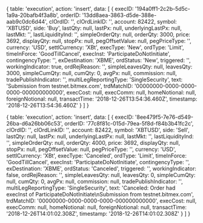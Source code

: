 { table: 'execution',
  action: 'insert',
  data:
   [ { execID: '194a0ff1-2c2b-5d5c-1a9a-20bafb4f3a8b',
       orderID: '13dd8aea-3863-d5de-388e-aab9c0dc6d44',
       clOrdID: '',
       clOrdLinkID: '',
       account: 82422,
       symbol: 'XBTUSD',
       side: 'Buy',
       lastQty: null,
       lastPx: null,
       underlyingLastPx: null,
       lastMkt: '',
       lastLiquidityInd: '',
       simpleOrderQty: null,
       orderQty: 3000,
       price: 3692,
       displayQty: null,
       stopPx: null,
       pegOffsetValue: null,
       pegPriceType: '',
       currency: 'USD',
       settlCurrency: 'XBt',
       execType: 'New',
       ordType: 'Limit',
       timeInForce: 'GoodTillCancel',
       execInst: 'ParticipateDoNotInitiate',
       contingencyType: '',
       exDestination: 'XBME',
       ordStatus: 'New',
       triggered: '',
       workingIndicator: true,
       ordRejReason: '',
       simpleLeavesQty: null,
       leavesQty: 3000,
       simpleCumQty: null,
       cumQty: 0,
       avgPx: null,
       commission: null,
       tradePublishIndicator: '',
       multiLegReportingType: 'SingleSecurity',
       text: 'Submission from testnet.bitmex.com',
       trdMatchID: '00000000-0000-0000-0000-000000000000',
       execCost: null,
       execComm: null,
       homeNotional: null,
       foreignNotional: null,
       transactTime: '2018-12-26T13:54:36.460Z',
       timestamp: '2018-12-26T13:54:36.460Z' } ] }

{ table: 'execution',
  action: 'insert',
  data:
   [ { execID: '8ee479f5-7e76-d549-26ba-d6a26bb06c53',
       orderID: '77c8f81c-015d-79ea-5f8d-f84b3b41fc2c',
       clOrdID: '',
       clOrdLinkID: '',
       account: 82422,
       symbol: 'XBTUSD',
       side: 'Sell',
       lastQty: null,
       lastPx: null,
       underlyingLastPx: null,
       lastMkt: '',
       lastLiquidityInd: '',
       simpleOrderQty: null,
       orderQty: 4000,
       price: 3692,
       displayQty: null,
       stopPx: null,
       pegOffsetValue: null,
       pegPriceType: '',
       currency: 'USD',
       settlCurrency: 'XBt',
       execType: 'Canceled',
       ordType: 'Limit',
       timeInForce: 'GoodTillCancel',
       execInst: 'ParticipateDoNotInitiate',
       contingencyType: '',
       exDestination: 'XBME',
       ordStatus: 'Canceled',
       triggered: '',
       workingIndicator: false,
       ordRejReason: '',
       simpleLeavesQty: null,
       leavesQty: 0,
       simpleCumQty: null,
       cumQty: 0,
       avgPx: null,
       commission: null,
       tradePublishIndicator: '',
       multiLegReportingType: 'SingleSecurity',
       text: 'Canceled: Order had execInst of ParticipateDoNotInitiate\nSubmission from testnet.bitmex.com',
       trdMatchID: '00000000-0000-0000-0000-000000000000',
       execCost: null,
       execComm: null,
       homeNotional: null,
       foreignNotional: null,
       transactTime: '2018-12-26T14:01:02.308Z',
       timestamp: '2018-12-26T14:01:02.308Z' } ] }

